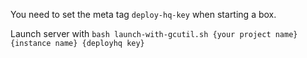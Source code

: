 You need to set the meta tag `deploy-hq-key` when starting a box.

Launch server with `bash launch-with-gcutil.sh {your project name} {instance name} {deployhq key}`